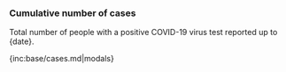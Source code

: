### Cumulative number of cases 

Total number of people with a positive COVID-19 virus test reported up to {date}.

{inc:base/cases.md|modals}